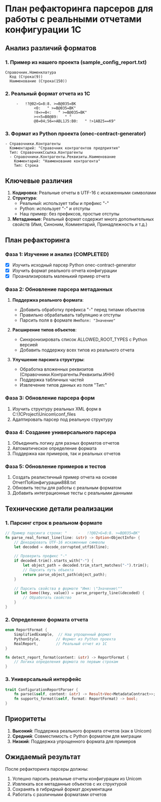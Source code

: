 # План рефакторинга парсеров для работы с реальными отчетами конфигурации 1С

## Анализ различий форматов

### 1. Пример из нашего проекта (sample_config_report.txt)
```
Справочник.Номенклатура
  Код (Строка(9))
  Наименование (Строка(150))
```

### 2. Реальный формат отчета из 1С
```
	 -   !?@02>G=8:8. >=B@035=BK 
	 	 	 <O:   " >=B@035=BK"  
	 	 	 !8=>=8<:   " >=B@035=BK"  
	 	 	 ><<5=B0@89:   " "  
	 	 	 @8=04;56=>ABL1J5:B0:   " !>1AB25==K9"  
```

### 3. Формат из Python проекта (onec-contract-generator)
```
- Справочники.Контрагенты
  Комментарий: "Справочник контрагентов предприятия"
  Тип: СправочникСсылка.Контрагенты
  - Справочники.Контрагенты.Реквизиты.Наименование
    Комментарий: "Наименование контрагента"
    Тип: Строка
```

## Ключевые различия

1. **Кодировка**: Реальные отчеты в UTF-16 с искаженными символами
2. **Структура**: 
   - Реальный: использует табы и префикс "-" 
   - Python: использует "-" и отступы
   - Наш пример: без префиксов, простые отступы
3. **Метаданные**: Реальный формат содержит много дополнительных свойств (Имя, Синоним, Комментарий, Принадлежность и т.д.)

## План рефакторинга

### Фаза 1: Изучение и анализ (COMPLETED)
- [x] Изучить исходный парсер Python onec-contract-generator
- [x] Изучить формат реального отчета конфигурации
- [x] Проанализировать маленький пример отчета

### Фаза 2: Обновление парсера метаданных
1. **Поддержка реального формата**:
   - Добавить обработку префикса "-" перед типами объектов
   - Правильно обрабатывать табуляцию и отступы
   - Парсить поля в формате `ИмяПоля: "Значение"`

2. **Расширение типов объектов**:
   - Синхронизировать список ALLOWED_ROOT_TYPES с Python версией
   - Добавить поддержку всех типов из реального отчета

3. **Улучшение парсинга структуры**:
   - Обработка вложенных реквизитов (Справочники.Контрагенты.Реквизиты.ИНН)
   - Поддержка табличных частей
   - Извлечение типов данных из поля "Тип:"

### Фаза 3: Обновление парсера форм
1. Изучить структуру реальных XML форм в C:\1CProject\Unicom\conf_files
2. Адаптировать парсер под реальную структуру

### Фаза 4: Создание универсального парсера
1. Объединить логику для разных форматов отчетов
2. Автоматическое определение формата
3. Поддержка как примеров, так и реальных отчетов

### Фаза 5: Обновление примеров и тестов
1. Создать реалистичный пример отчета на основе ОтчетПоКонфигурации888.txt
2. Обновить тесты для работы с реальным форматом
3. Добавить интеграционные тесты с реальными данными

## Технические детали реализации

### 1. Парсинг строк в реальном формате
```rust
// Пример парсинга строки: "	 -   !?@02>G=8:8. >=B@035=BK"
fn parse_real_format_line(line: &str) -> Option<ObjectInfo> {
    // Декодировать UTF-16 искаженные символы
    let decoded = decode_corrupted_utf16(line);
    
    // Проверить префикс "-"
    if decoded.trim().starts_with("-") {
        let object_path = decoded.trim_start_matches("-").trim();
        // Парсить путь объекта
        return parse_object_path(object_path);
    }
    
    // Парсить свойства в формате "Имя: \"Значение\""
    if let Some((key, value)) = parse_property_line(&decoded) {
        // Обработать свойство
    }
}
```

### 2. Определение формата отчета
```rust
enum ReportFormat {
    SimplifiedExample,  // Наш упрощенный формат
    PythonStyle,       // Формат из Python проекта
    RealReport,        // Реальный отчет из 1С
}

fn detect_report_format(content: &str) -> ReportFormat {
    // Логика определения формата по первым строкам
}
```

### 3. Универсальный интерфейс
```rust
trait ConfigurationReportParser {
    fn parse(&self, content: &str) -> Result<Vec<MetadataContract>>;
    fn supports_format(&self, format: ReportFormat) -> bool;
}
```

## Приоритеты

1. **Высокий**: Поддержка реального формата отчетов (как в Unicom)
2. **Средний**: Совместимость с Python форматом для миграции
3. **Низкий**: Поддержка упрощенного формата для примеров

## Ожидаемый результат

После рефакторинга парсеры должны:
1. Успешно парсить реальные отчеты конфигурации из Unicom
2. Извлекать все метаданные объектов с их структурой
3. Сохранять в гибридный формат документации
4. Работать с различными форматами отчетов